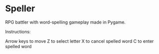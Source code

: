# Speller
RPG battler with word-spelling gameplay made in Pygame.

Instructions:

Arrow keys to move
Z to select letter
X to cancel spelled word
C to enter spelled word
